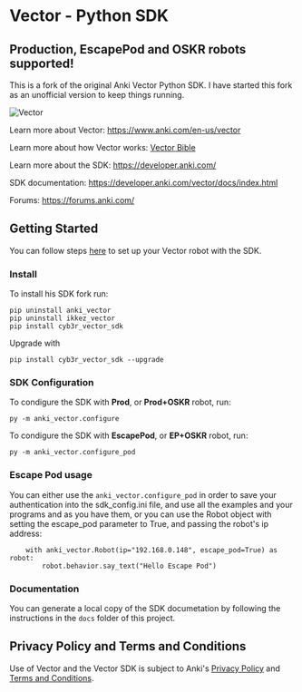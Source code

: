 # Vector - Python SDK

## Production, EscapePod and OSKR robots supported!

This is a fork of the original Anki Vector Python SDK. 
I have started this fork as an unofficial version to keep things running.

![Vector](docs/source/images/vector-sdk-alpha.jpg)

Learn more about Vector: https://www.anki.com/en-us/vector

Learn more about how Vector works: [Vector Bible](https://github.com/GooeyChickenman/victor/blob/master/documentation/Vector-TRM.pdf)

Learn more about the SDK: https://developer.anki.com/

SDK documentation: https://developer.anki.com/vector/docs/index.html

Forums: https://forums.anki.com/


## Getting Started

You can follow steps [here](https://developer.anki.com/vector/docs/index.html) to set up your Vector robot with the SDK.

### Install

To install his SDK fork run:

```
pip uninstall anki_vector
pip uninstall ikkez_vector
pip install cyb3r_vector_sdk
```

Upgrade with 
```
pip install cyb3r_vector_sdk --upgrade
```

### SDK Configuration

To condigure the SDK with **Prod**, or **Prod+OSKR** robot, run:

```
py -m anki_vector.configure
```

To condigure the SDK with **EscapePod**, or **EP+OSKR** robot, run:

```
py -m anki_vector.configure_pod
```

### Escape Pod usage

You can either use the ```anki_vector.configure_pod``` in order to save your authentication into the sdk_config.ini file, and use all the examples and your programs and as you have them, or you can use the Robot object with setting the escape_pod parameter to True, and passing the robot's ip address:

```
    with anki_vector.Robot(ip="192.168.0.148", escape_pod=True) as robot:
        robot.behavior.say_text("Hello Escape Pod")
```

### Documentation

You can generate a local copy of the SDK documetation by
following the instructions in the `docs` folder of this project.


## Privacy Policy and Terms and Conditions

Use of Vector and the Vector SDK is subject to Anki's [Privacy Policy](https://www.anki.com/en-us/company/privacy) and [Terms and Conditions](https://www.anki.com/en-us/company/terms-and-conditions).
